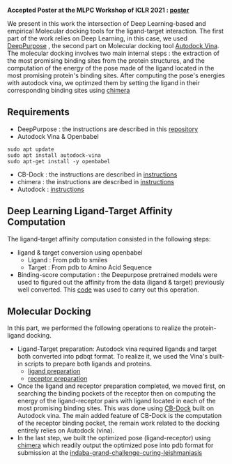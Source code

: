 **Accepted Poster at the MLPC Workshop of ICLR 2021 : [poster](https://mlpcp21.github.io/files/posters/ICLR%202021%20Poster_%20Computationally%20Accelerating%20Protein%20Ligand%20Matching_%20A%20Case%20Study%20on%20Leishmaniasis%20(MLPCP).pdf)**


We present in this work the intersection of Deep Learning-based and empirical Molecular docking tools for the ligand-target interaction. The first part of the work relies on Deep Learning, in this case, we used [DeepPurpose](https://arxiv.org/abs/2004.08919) , the second part on Molecular docking tool [Autodock Vina](http://vina.scripps.edu/). The molecular docking involves two main internal steps : the extraction of the most promising binding sites from the protein structures, and the computation of the energy of the pose made of the ligand located in the most promising protein's binding sites. After computing the pose's energies with autodock vina, we optimzed them by setting the ligand in their corresponding binding sites using [chimera](https://www.cgl.ucsf.edu/chimera/)
## Requirements
* DeepPurpose : the instructions are described in this [repository](https://github.com/kexinhuang12345/DeepPurpose)
* Autodock Vina & Openbabel
```
sudo apt update
sudo apt install autodock-vina
sudo apt-get install -y openbabel
```
* CB-Dock : the instructions are described in [instructions](http://clab.labshare.cn/cb-dock/php/manual.php)
* chimera : the instructions are described in [instructions](https://www.cgl.ucsf.edu/chimera/download.html)
* Autodock : [instructions](http://mgltools.scripps.edu/)

## Deep Learning Ligand-Target Affinity Computation
The ligand-target affinity computation consisted in the following steps:
* ligand & target conversion using openbabel
   * Ligand : From pdb to smiles
   * Target : From pdb to Amino Acid Sequence
* Binding-score computation : the Deepurpose pretrained models were used to figured out the affinity from the data (ligand & target) previously well converted. This [code](https://github.com/lkwate/docking-wl/blob/master/ML-binding-score-computation.ipynb) was used to carry out this operation.
## Molecular Docking
In this part, we performed the following operations to realize the protein-ligand docking.
* Ligand-Target preparation: Autodock vina required ligands and target both converted into pdbqt format. To realize it, we used the Vina's built-in scripts to prepare both ligands and proteins.
  * [ligand preparation](http://autodock.scripps.edu/faqs-help/how-to/how-to-prepare-a-ligand-file-for-autodock4)
  * [receptor preparation](http://autodock.scripps.edu/faqs-help/how-to/how-to-prepare-a-receptor-file-for-autodock4)
* Once the ligand and receptor preparation completed, we moved first, on searching the binding pockets of the receptor then on computing the energy of the ligand-receptor pairs with ligand located in each of the most promising binding sites. This was done using [CB-Dock](http://clab.labshare.cn/cb-dock/php/manual.php) built on Autodock vina. The main added feature of CB-Dock is the computation of the receptor binding pocket, the remain work related to the docking entirely relies on Autodock (vina).
* In the last step, we built the optimized pose (ligand-receptor) using [chimera](https://www.cgl.ucsf.edu/chimera/download.html) which readily output the optimized pose into pdb format for submission at the [indaba-grand-challenge-curing-leishmaniasis](https://zindi.africa/competitions/indaba-grand-challenge-curing-leishmaniasis)
